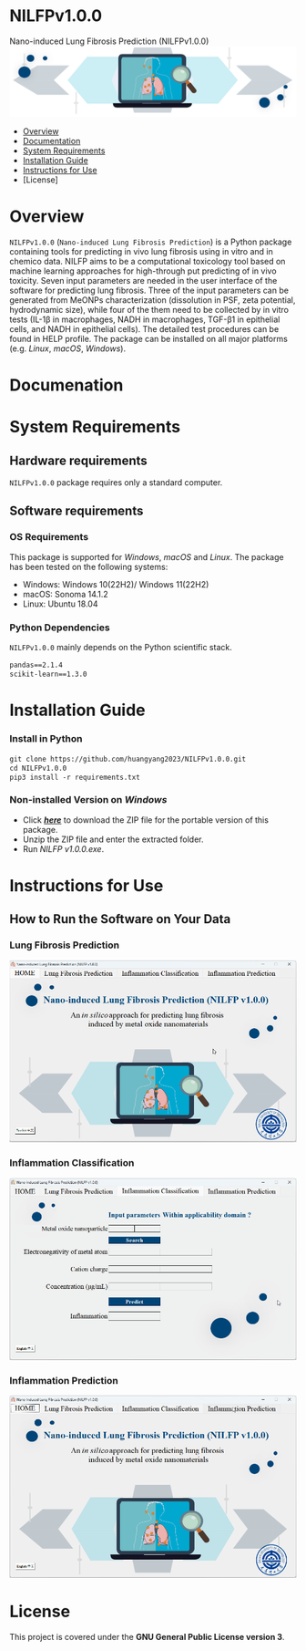 # NILFPv1.0.0
Nano-induced Lung Fibrosis Prediction (NILFPv1.0.0)
![](/images/llogo.png)
- [Overview](#overview)
- [Documentation](#documentation)
- [System Requirements](#system-requirements)
- [Installation Guide](#installation-guide)
- [Instructions for Use](#Instructions-for-Use)
- [License]
# Overview
`NILFPv1.0.0` (`Nano-induced Lung Fibrosis Prediction`) is a Python package containing tools for predicting in vivo lung fibrosis using in vitro and in chemico data.
NILFP aims to be a computational toxicology tool based on machine learning approaches for high-through put predicting of in vivo toxicity. Seven input parameters are needed in the user interface of the software for predicting lung fibrosis. Three of the input parameters can be generated from MeONPs characterization (dissolution in PSF, zeta potential, hydrodynamic size), while four of the them need to be collected by in vitro tests (IL-1β in macrophages, NADH in macrophages, TGF-β1 in epithelial cells, and NADH in epithelial cells). The detailed test procedures can be found in HELP profile. The package can be installed on all major platforms (e.g. *Linux*, *macOS*, *Windows*).

# Documenation


# System Requirements
## Hardware requirements
`NILFPv1.0.0` package requires only a standard computer.

## Software requirements
### OS Requirements
This package is supported for *Windows*, *macOS* and *Linux*. The package has been tested on the following systems:
+ Windows: Windows 10(22H2)/ Windows 11(22H2)
+ macOS: Sonoma 14.1.2
+ Linux: Ubuntu 18.04

### Python Dependencies
`NILFPv1.0.0` mainly depends on the Python scientific stack.
```
pandas==2.1.4
scikit-learn==1.3.0
```
# Installation Guide
### Install in Python
```
git clone https://github.com/huangyang2023/NILFPv1.0.0.git
cd NILFPv1.0.0
pip3 install -r requirements.txt
```
### Non-installed Version on *Windows*
- Click [***here***](https://github.com/huangyang2023/NILFPv1.0.0/releases/download/NILFPv1.0.0/NILFP.v1.0.0.zip) to download the ZIP file for the portable version of this package.
- Unzip the ZIP file and enter the extracted folder.
- Run *NILFP v1.0.0.exe*.
# Instructions for Use
## How to Run the Software on Your Data
### Lung Fibrosis Prediction
![](/images/LungFibrosis.gif)
### Inflammation Classification
![](/images/InflammationClassification.gif)
### Inflammation Prediction
![](/images/InflammationPrediction.gif)
# License
This project is covered under the **GNU General Public License version 3**.
